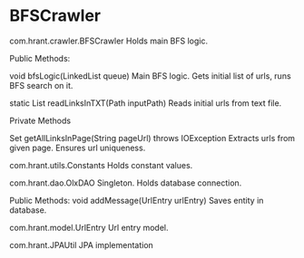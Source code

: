 BFSCrawler
==========

com.hrant.crawler.BFSCrawler
  Holds main BFS logic.

Public Methods:
  
  void bfsLogic(LinkedList<String> queue)
    Main BFS logic. Gets initial list of urls, runs BFS search on it.
    
  static List<String> readLinksInTXT(Path inputPath)
    Reads initial urls from text file.

Private Methods

  Set<String> getAllLinksInPage(String pageUrl) throws IOException
    Extracts urls from given page. Ensures url uniqueness.
    
com.hrant.utils.Constants
  Holds constant values.
  
com.hrant.dao.OlxDAO
  Singleton.
  Holds database connection.
  
Public Methods:
  void addMessage(UrlEntry urlEntry)
    Saves entity in database.
    
com.hrant.model.UrlEntry
  Url entry model.
  
com.hrant.JPAUtil
  JPA implementation
